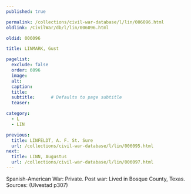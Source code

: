 ```yaml
---
published: true

permalink: /collections/civil-war-database/l/lin/006096.html
oldlink: /CivilWar/db/l/lin/006096.html

oldid: 006096

title: LINMARK, Gust

pagelist:
  exclude: false
  order: 6096
  image: 
  alt:
  caption:
  title:
  subtitle:      # Defaults to page subtitle
  teaser:

category: 
  - L 
  - LIN

previous:
  title: LINFELDT, A. F. St. Sure
  url: /collections/civil-war-database/l/lin/006095.html  
next:
  title: LINN, Augustus
  url: /collections/civil-war-database/l/lin/006097.html   
---
```

Spanish-American War: Private. Post war: Lived in Bosque County, Texas. Sources: (Ulvestad p307)